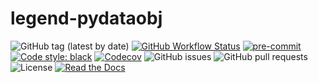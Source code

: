 # legend-pydataobj

![GitHub tag (latest by date)](https://img.shields.io/github/v/tag/legend-exp/legend-pydataobj?logo=git)
[![GitHub Workflow Status](https://img.shields.io/github/workflow/status/legend-exp/legend-pydataobj/lgdo/main?label=main%20branch&logo=github)](https://github.com/legend-exp/legend-pydataobj/actions)
[![pre-commit](https://img.shields.io/badge/pre--commit-enabled-brightgreen?logo=pre-commit&logoColor=white)](https://github.com/pre-commit/pre-commit)
[![Code style: black](https://img.shields.io/badge/code%20style-black-000000.svg)](https://github.com/psf/black)
[![Codecov](https://img.shields.io/codecov/c/github/legend-exp/legend-pydataobj?logo=codecov)](https://app.codecov.io/gh/legend-exp/legend-pydataobj)
![GitHub issues](https://img.shields.io/github/issues/legend-exp/legend-pydataobj?logo=github)
![GitHub pull requests](https://img.shields.io/github/issues-pr/legend-exp/legend-pydataobj?logo=github)
![License](https://img.shields.io/github/license/legend-exp/legend-pydataobj)
[![Read the Docs](https://img.shields.io/readthedocs/legend-pydataobj?logo=readthedocs)](https://legend-pydataobj.readthedocs.io)
